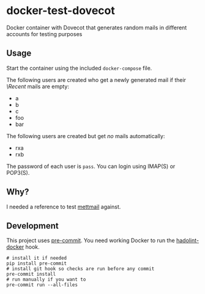 # docker-test-dovecot

Docker container with Dovecot that generates random mails in different accounts for testing purposes

## Usage

Start the container using the included `docker-compose` file.

The following users are created who get a newly generated mail if their *\Recent* mails are empty:

* a
* b
* c
* foo
* bar

The following users are created but get *no* mails automatically:

* rxa
* rxb

The password of each user is `pass`. You can login using IMAP(S) or POP3(S).

## Why?

I needed a reference to test [mettmail](https://github.com/spezifisch/mettmail/) against.

## Development

This project uses [pre-commit](https://pre-commit.com/). You need working Docker to run the [hadolint-docker](https://github.com/hadolint/hadolint) hook.

```shell
# install it if needed
pip install pre-commit
# install git hook so checks are run before any commit
pre-commit install
# run manually if you want to
pre-commit run --all-files
```

